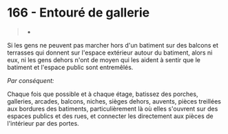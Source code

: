 # 166 - Entouré de gallerie

> *

Si les gens ne peuvent pas marcher hors d'un batiment sur des balcons et terrasses qui donnent sur l'espace extérieur autour du batiment, alors ni eux, ni les gens dehors n'ont de moyen qui les aident à sentir que le batiment et l'espace public sont entremêlés.

_Par conséquent:_

Chaque fois que possible et à chaque étage, batissez des porches, galleries, arcades, balcons, niches, sièges dehors, auvents, pièces treillées aux bordures des batiments, particulièrement là où elles s'ouvrent sur des espaces publics et des rues, et connecter les directement aux pièces de l'intérieur par des portes.

